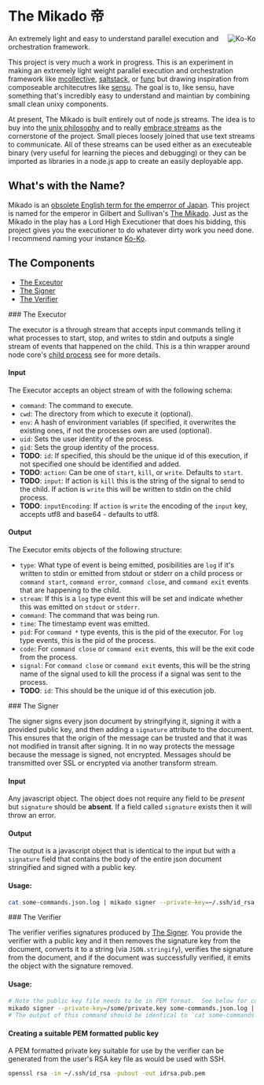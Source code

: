 # The Mikado 帝

<img src="https://upload.wikimedia.org/wikipedia/commons/2/2e/KoKo_1926.jpg" alt="Ko-Ko" align="right" />

An extremely light and easy to understand parallel execution and orchestration framework.

This project is very much a work in progress. This is an experiment in making an extremely
light weight parallel execution and orchestration framework like [mcollective](https://puppetlabs.com/mcollective),
[saltstack](http://saltstack.com/), or [func](https://fedorahosted.org/func/) but drawing
inspiration from composeable architecutres like [sensu](http://sensuapp.org/).  The goal is
to, like sensu, have something that's incredibly easy to understand and maintian by combining
small clean unixy components.

At present, The Mikado is built entirely out of node.js streams. The idea is to buy into the
[unix philosophy](http://www.faqs.org/docs/artu/ch01s06.html) and to really
[embrace streams](https://github.com/substack/stream-handbook) as the cornerstone of the project.
Small pieces loosely joined that use text streams to communicate.  All of these streams can be
used either as an executeable binary (very useful for learning the pieces and debugging) or they
can be imported as libraries in a node.js app to create an easily deployable app.

## What's with the Name?

Mikado is an [obsolete English term for the emperror of Japan](http://en.wikipedia.org/wiki/Emperor_of_Japan).
This project is named for the emperor in Gilbert and Sullivan's [The Mikado](http://en.wikipedia.org/wiki/The_Mikado).
Just as the Mikado in the play has a Lord High Executioner that does his bidding, this project gives you the
executioner to do whatever dirty work you need done.  I recommend naming your instance
[Ko-Ko](http://web.stcloudstate.edu/scogdill/mikado/names.html#koko).

## The Components

- [The Exceutor](#executor)
- [The Signer](#signer)
- [The Verifier](#verifier)

<a name="executor" />
### The Executor

The executor is a through stream that accepts input commands telling it what processes to start, stop, and writes to stdin
and outputs a single stream of events that happened on the child. This is a thin wrapper around node core's
[child process](https://nodejs.org/api/child_process.html#child_process_class_childprocess) see for more details.

#### Input

The Executor accepts an object stream of with the following schema:

  - `command`: The command to execute.
  - `cwd`: The directory from which to execute it (optional).
  - `env`: A hash of environment variables (if specified, it overwrites the existing ones, if not the processes own are used (optional).
  - `uid`: Sets the user identity of the process.
  - `gid`: Sets the group identity of the process.
  - **TODO**: `id`: If specified, this should be the unique id of this execution, if not specified one should be identified and added.
  - **TODO**: `action`: Can be one of `start`, `kill`, or `write`. Defaults to `start`.
  - **TODO**: `input`: If action is `kill` this is the string of the signal to send to the child. If action is `write` this will be written to
    stdin on the child process.
  - **TODO**: `inputEncoding`: If `action` is `write` the encoding of the `input` key, accepts utf8 and base64 - defaults to utf8.

#### Output

The Executor emits objects of the following structure:

  - `type`: What type of event is being emitted, posibilities are `log` if it's written to stdin or emitted from stdout or stderr on a child
    process or `command start`, `command error`, `command close`, and `command exit` events that are happening to the child.
  - `stream`: If this is a `log` type event this will be set and indicate whether this was emitted on `stdout` or `stderr`.
  - `command`: The command that was being run.
  - `time`: The timestamp event was emitted.
  - `pid`: For `command *` type events, this is the pid of the executor. For `log` type events, this is the pid of the process.
  - `code`: For `command close` or `command exit` events, this will be the exit code from the process.
  - `signal`: For `command close` or `command exit` events, this will be the string name of the signal used to kill the process
    if a signal was sent to the process.
  - **TODO**: `id`: This should be the unique id of this execution job.

<a name="signer" />
### The Signer

The signer signs every json document by stringifying it, signing it with a provided public key, and
then adding a `signature` attribute to the document. This ensures that the origin of the message can
be trusted and that it was not modified in transit after signing. It in no way protects the message
because the message is signed, not encrypted. Messages should be transmitted over SSL or encrypted via
another transform stream.

#### Input

Any javascript object.  The object does not require any field to be *present* but `signature` should
be **absent**. If a field called `signature` exists then it will throw an error.

#### Output

The output is a javascript object that is identical to the input but with a `signature` field that
contains the body of the entire json document stringified and signed with a public key.

#### Usage:

```` bash
cat some-commands.json.log | mikado signer --private-key=~/.ssh/id_rsa
````
<a name="verifier" />
### The Verifier

The verifier verifies signatures produced by [The Signer](#signer). You provide the verifier with a
public key and it then removes the signature key from the document, converts it to a string (via
`JSON.stringify`), verifies the signature from the document, and if the document was successfully
verified, it emits the object with the signature removed.

#### Usage:

```` bash
# Note the public key file needs to be in PEM format.  See below for conversion instructions.
mikado signer --private-key=/some/private.key some-commands.json.log | mikado verifier --public-key=/some/public.key.pem
# The output of this command should be identical to `cat some-commands.json.log` (but you'd normally have some network operation in between.
````

#### Creating a suitable PEM formatted public key

A PEM formatted private key suitable for use by the verifier can be generated from the user's RSA key
file as would be used with SSH.

```` bash
openssl rsa -in ~/.ssh/id_rsa -pubout -out idrsa.pub.pem
````
